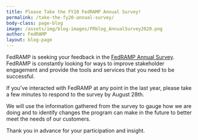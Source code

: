 ```yaml
---
title: Please Take the FY20 FedRAMP Annual Survey!
permalink: /take-the-fy20-annual-survey/
body-class: page-blog
image: /assets/img/blog-images/FRblog_AnnualSurvey2020.png
author: FedRAMP
layout: blog-page
---
```


FedRAMP is seeking your feedback in the <a href="https://feedback.gsa.gov/jfe/form/SV_0q66Rr9LjM2n1Ot">FedRAMP Annual Survey</a>. FedRAMP is constantly looking for ways to improve stakeholder engagement and provide the tools and services that you need to be successful.

If you’ve interacted with FedRAMP at any point in the last year, please take a few minutes to respond to the survey by August 28th. 

We will use the information gathered from the survey to gauge how we are doing and to identify changes the program can make in the future to better meet the needs of our customers.

Thank you in advance for your participation and insight. 
